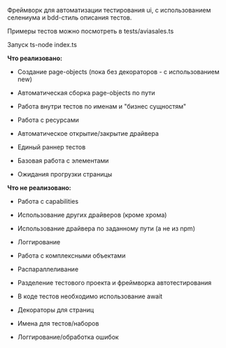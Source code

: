 Фреймворк для автоматизации тестирования ui, с использованием селениума 
и bdd-стиль описания тестов.

Примеры тестов можно посмотреть в tests/aviasales.ts

Запуск ts-node index.ts

**Что реализовано:**

- Создание page-objects (пока без декораторов - с использованием new)

- Автоматическая сборка page-objects по пути

- Работа внутри тестов по именам и "бизнес сущностям"

- Работа с ресурсами

- Автоматическое открытие/закрытие драйвера

- Единый раннер тестов

- Базовая работа с элементами

- Ожидания прогрузки страницы

**Что не реализовано:**

- Работа с capabilities

- Использование других драйверов (кроме хрома)

- Использование драйвера по заданному пути (а не из npm)

- Логгирование

- Работа с комплексными объектами

- Распараллеливание

- Разделение тестового проекта и фреймворка автотестирования

- В коде тестов необходимо использование await

- Декораторы для страниц

- Имена для тестов/наборов

- Логгирование/обработка ошибок



